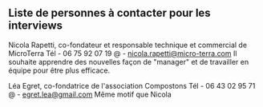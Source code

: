 ## Liste de personnes à contacter pour les interviews

 Nicola Rapetti, co-fondateur et responsable technique et commercial de MicroTerra 
 Tél - 06 75 92 07 19
 @ - nicola.rapetti@micro-terra.com
 Il souhaite apprendre des nouvelles façon de "manager" et de travailler en équipe pour être plus efficace.
 
 Léa Egret, co-fondatrice de l'association Compostons
 Tél - 06 43 02 95 71
 @ - egret.lea@gmail.com
 Même motif que Nicola
